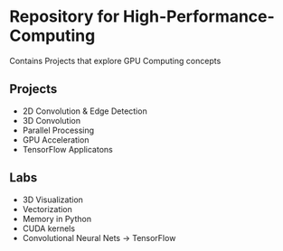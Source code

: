 # Repository for High-Performance-Computing

Contains Projects that explore GPU Computing concepts

## Projects
  - 2D Convolution & Edge Detection
  - 3D Convolution
  - Parallel Processing
  - GPU Acceleration
  - TensorFlow Applicatons

## Labs
  - 3D Visualization
  - Vectorization
  - Memory in Python
  - CUDA kernels
  - Convolutional Neural Nets -> TensorFlow
